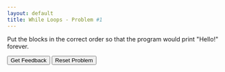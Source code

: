 ```yaml
---
layout: default
title: While Loops - Problem #1
---
```


Put the blocks in the correct order so that the program would print "Hello!" forever.

<div id="WhileLoops-Problem1-sortableTrash" class="sortable-code"></div> 
<div id="WhileLoops-Problem1-sortable" class="sortable-code"></div> 
<div style="clear:both;"></div> 
<p> 
    <input id="WhileLoops-Problem1-feedbackLink" value="Get Feedback" type="button" /> 
    <input id="WhileLoops-Problem1-newInstanceLink" value="Reset Problem" type="button" /> 
</p> 
<script type="text/javascript"> 
(function(){
  var initial = "while True:\n" +
    "	print(&quot;Hello!&quot;)\n" +
    "while: #distractor";
  var parsonsPuzzle = new ParsonsWidget({
    "sortableId": "WhileLoops-Problem1-sortable",
    "max_wrong_lines": 1,
    "grader": ParsonsWidget._graders.LineBasedGrader,
    "exec_limit": 2500,
    "can_indent": true,
    "x_indent": 50,
    "lang": "en",
    "show_feedback": true,
    "trashId": "WhileLoops-Problem1-sortableTrash"
  });
  parsonsPuzzle.init(initial);
  parsonsPuzzle.shuffleLines();
  $("#WhileLoops-Problem1-newInstanceLink").click(function(event){ 
      event.preventDefault(); 
      parsonsPuzzle.shuffleLines(); 
  }); 
  $("#WhileLoops-Problem1-feedbackLink").click(function(event){ 
      event.preventDefault(); 
      parsonsPuzzle.getFeedback(); 
  }); 
})(); 
</script>
